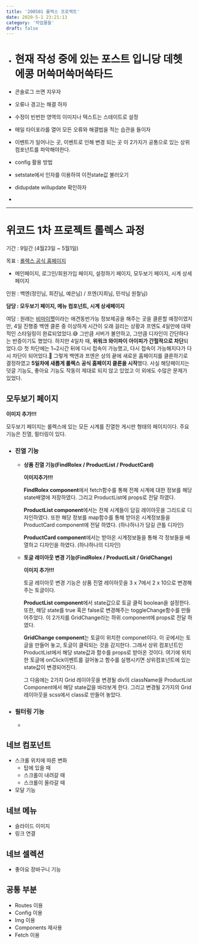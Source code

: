 ```yaml
---
title: '200501 롤렉스 프로젝트'
date: 2020-5-1 23:21:13
category: '작업물들'
draft: false
---
```


- # 현재 작성 중에 있는 포스트 입니당 데헷 에콩 머쓱머쓱머쓱타드

- 콘솔로그 쓰면 지우자

- 오류나 경고는 해결 하자

- 수정이 빈번한 영역의 이미지나 텍스트는 스테이트로 설정

- 매일 타이포라를 열어 모든 오류와 해결법을 적는 습관을 들이자

- 이벤트가 일어나는 곳, 이벤트로 인해 변경 되는 곳 이 2가지가 공통으로 있는 상위 컴포넌트를 파악해야한다.

- config 활용 방법

- setstate에서 인자를 이용하여 이전state값 불러오기

- didupdate willupdate 확인하자

- 

---

# 위코드 1차 프로젝트 롤렉스 과정

기간 : 9일간 (4월23일 ~ 5월1일)

목표 : [롤렉스 공식 홈페이지](https://www.rolex.com/ko)

- 메인페이지, 로그인/회원가입 페이지, 설정하기 페이지, 모두보기 페이지, 시계 상세 페이지

인원 : 백엔(정인님, 희진님, 예은님) / 프엔(지희님, 민석님 원철님)

**담당 : 모두보기 페이지, 메뉴 컴포넌트, 시계 상세페이지**

여담 : 원래는 [비마이펫](https://mypetlife.co.kr/map/)이라는 애견동반가능 정보제공을 해주는 곳을 클론할 예정이였지만, 4일 진행중 백엔 클론 중 이상하게 시간이 오래 걸리는 상황과 프엔도 4일만에 대략적인 스타일링이 완료되었었다.😅 그만큼 서버가 불안하고, 그만큼 디자인이 간단하다는 반증이기도 했었다. 하지만 4일차 때, **위워크 와이파이 아이피가 간헐적으로 차단**되었다.☹️ 첫 차단에는 1~2시간 뒤에 다시 접속이 가능했고, 다시 접속이 가능해지다가 다시 차단이 되어었다.😤 그렇게 백엔과 프엔은 상의 끝에 새로운 홈페이지를 클론하기로 결정하였고 **5일차에 새롭게 롤렉스 공식 홈페이지 클론을 시작**했다. 사실 해당페이지는 덧글 기능도, 좋아요 기능도 작동이 제대로 되지 않고 있었고 이 외에도 수많은 문제가 있었다.



## 모두보기 페이지

**이미지 추가!!!**

모두보기 페이지는 롤렉스에 있는 모든 시계를 진열한 게시판 형태의 페이지이다. 주요 기능은 진열, 필터링이 있다.

- ### 진열 기능

  - **상품 진열 기능(FindRolex / ProductList / ProductCard)**

    **이미지추가!!!**

    **FindRolex component**에서 fetch함수를 통해 전체 시계에 대한 정보를 해당 state배열에 저장하였다. 그리고 ProductList에 props로 전달 하였다.

    **ProductList component**에서는 전체 시계들이 담길 레이아웃을 그리드로 디자인하였다. 또한 해당 정보를 map함수를 통해 받아온 시계정보들을 ProductCard component에 전달 하였다. (하나하나가 담길 큰틀 디자인)

    **ProductCard component**에서는 받아온 시계정보들을 통해 각 정보들을 배열하고 디자인을 하였다. (하나하나의 디자인)

  - **토글 레이아웃 변경 기능(FindRolex / ProductLsit / GridChange)**

    **이미지 추가!!!**

    토글 레이아웃 변경 기능은 상품 진열 레이아웃을 3 x 7에서 2 x 10으로 변경해주는 토글이다.

    **ProductList component**에서 state값으로 토글 클릭 boolean을 설정한다. 또한, 해당 state를 true 혹은 false로 변경해주는 toggleChange함수를 만들어주었다. 이 2가지를 GridChange라는 하위 component에 props로 전달 하였다.

    **GridChange component**는 토글이 위치한 componet이다. 이 곳에서는 토글을 만들어 놓고, 토글이 클릭되는 것을 감지한다. 그래서 상위 컴포넌트인 ProductList에서 해당 state값과 함수를 props로 받아온 것이다. 여기에 위치한 토글에 onClick이벤트를 걸어놓고 함수를 실행시키면 상위컴포넌트에 있는 state값이 변경되어진다.

    그 다음에는 2가지 Grid 레이아웃을 변경될 div의 className을 ProductList Component에서 해당 state값을 바라보게 한다. 그리고 변경될 2가지의 Grid 레이아웃을 scss에서 class로 만들어 놓았다.

    

- ### 필터링 기능

  - 

## 네브 컴포넌트

- 스크롤 위치에 따른 변화
  - 탑에 있을 때
  - 스크롤이 내려갈 때
  - 스크롤이 올라갈 때
- 모달 기능



## 네브 메뉴

- 슬라이드 이미지
- 링크 연결



## 네브 셀렉션

- 좋아요 장바구니 기능



## 공통 부분

- Routes 이용
- Config 이용
- Img 이용
- Components 재사용
- Fetch 이용